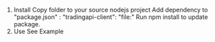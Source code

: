 1. Install
    Copy folder to your source nodejs project
    Add dependency to "package.json" : "tradingapi-client": "file:<path-to-folder>"
    Run npm install to update package.
2. Use
    See Example